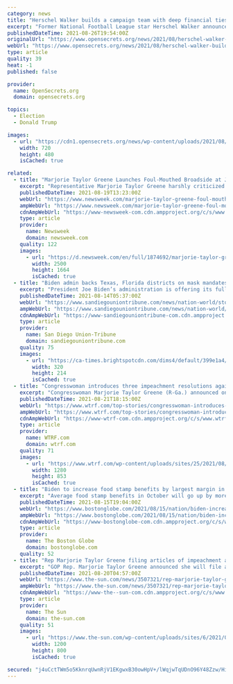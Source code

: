 ```yaml
---
category: news
title: "Herschel Walker builds a campaign team with deep financial ties to Marjorie Taylor Greene, Donald Trump"
excerpt: "Former National Football League star Herschel Walker announced Tuesday he’d run for Georgia Senate to unseat freshman Sen. Raphael Warnock (D-Ga.). Walker already has the endorsement of former President Donald Trump,"
publishedDateTime: 2021-08-26T19:54:00Z
originalUrl: "https://www.opensecrets.org/news/2021/08/herschel-walker-builds-campaign-team-with-deep-ties-to-marjorie-taylor-greene-donald-trump/"
webUrl: "https://www.opensecrets.org/news/2021/08/herschel-walker-builds-campaign-team-with-deep-ties-to-marjorie-taylor-greene-donald-trump/"
type: article
quality: 39
heat: -1
published: false

provider:
  name: OpenSecrets.org
  domain: opensecrets.org

topics:
  - Election
  - Donald Trump

images:
  - url: "https://cdn1.opensecrets.org/news/wp-content/uploads/2021/08/26130505/GettyImages-1228710277-e1629997521246.jpg"
    width: 720
    height: 480
    isCached: true

related:
  - title: "Marjorie Taylor Greene Launches Foul-Mouthed Broadside at Joe Biden in Video"
    excerpt: "Representative Marjorie Taylor Greene harshly criticized President Joe Biden in a video on Wednesday over the situation in Afghanistan and the COVID-19 pandemic. Greene, a Republican who represents Georgia's 14th congressional district,"
    publishedDateTime: 2021-08-19T13:23:00Z
    webUrl: "https://www.newsweek.com/marjorie-taylor-greene-foul-mouthed-broadside-joe-biden-video-1620960"
    ampWebUrl: "https://www.newsweek.com/marjorie-taylor-greene-foul-mouthed-broadside-joe-biden-video-1620960?amp=1"
    cdnAmpWebUrl: "https://www-newsweek-com.cdn.ampproject.org/c/s/www.newsweek.com/marjorie-taylor-greene-foul-mouthed-broadside-joe-biden-video-1620960?amp=1"
    type: article
    provider:
      name: Newsweek
      domain: newsweek.com
    quality: 122
    images:
      - url: "https://d.newsweek.com/en/full/1874692/marjorie-taylor-greene-holds-press-conference.jpg"
        width: 2500
        height: 1664
        isCached: true
  - title: "Biden admin backs Texas, Florida districts on mask mandates"
    excerpt: "President Joe Biden’s administration is offering its full-throated support for local cities and school boards in Texas and Florida that are defying orders by their Republican governors that prohibit m"
    publishedDateTime: 2021-08-14T05:37:00Z
    webUrl: "https://www.sandiegouniontribune.com/news/nation-world/story/2021-08-13/biden-admin-backs-texas-florida-districts-on-mask-mandates"
    ampWebUrl: "https://www.sandiegouniontribune.com/news/nation-world/story/2021-08-13/biden-admin-backs-texas-florida-districts-on-mask-mandates?_amp=true"
    cdnAmpWebUrl: "https://www-sandiegouniontribune-com.cdn.ampproject.org/c/s/www.sandiegouniontribune.com/news/nation-world/story/2021-08-13/biden-admin-backs-texas-florida-districts-on-mask-mandates?_amp=true"
    type: article
    provider:
      name: San Diego Union-Tribune
      domain: sandiegouniontribune.com
    quality: 75
    images:
      - url: "https://ca-times.brightspotcdn.com/dims4/default/399e1a4/2147483647/strip/true/crop/3648x2440+0+148/resize/320x214!/quality/90/?url=https%3A%2F%2Fcalifornia-times-brightspot.s3.amazonaws.com%2Fa3%2F6d%2Fd6fe6349dcfb4bad22a3bbbcdffc%2F18cf34c5ce1143509d2ae694f42f956b"
        width: 320
        height: 214
        isCached: true
  - title: "Congresswoman introduces three impeachment resolutions against Pres. Joe Biden"
    excerpt: "Congresswoman Marjorie Taylor Greene (R-Ga.) announced on her Twitter page late Friday that she introduced three impeachment resolutions against President Joe"
    publishedDateTime: 2021-08-21T18:15:00Z
    webUrl: "https://www.wtrf.com/top-stories/congresswoman-introduces-three-impeachment-resolutions-against-pres-joe-biden/"
    ampWebUrl: "https://www.wtrf.com/top-stories/congresswoman-introduces-three-impeachment-resolutions-against-pres-joe-biden/amp/"
    cdnAmpWebUrl: "https://www-wtrf-com.cdn.ampproject.org/c/s/www.wtrf.com/top-stories/congresswoman-introduces-three-impeachment-resolutions-against-pres-joe-biden/amp/"
    type: article
    provider:
      name: WTRF.com
      domain: wtrf.com
    quality: 71
    images:
      - url: "https://www.wtrf.com/wp-content/uploads/sites/25/2021/08/bd483aca5c3c480d97abdfd04d09172c.jpg?w=1280"
        width: 1280
        height: 853
        isCached: true
  - title: "Biden to increase food stamp benefits by largest margin in program’s history"
    excerpt: "Average food stamp benefits in October will go up by more than 25 percent from pre-pandemic levels for the 42 million people in the program."
    publishedDateTime: 2021-08-15T19:04:00Z
    webUrl: "https://www.bostonglobe.com/2021/08/15/nation/biden-increase-food-stamp-benefits-by-largest-margin-programs-history/"
    ampWebUrl: "https://www.bostonglobe.com/2021/08/15/nation/biden-increase-food-stamp-benefits-by-largest-margin-programs-history/?outputType=amp"
    cdnAmpWebUrl: "https://www-bostonglobe-com.cdn.ampproject.org/c/s/www.bostonglobe.com/2021/08/15/nation/biden-increase-food-stamp-benefits-by-largest-margin-programs-history/?outputType=amp"
    type: article
    provider:
      name: The Boston Globe
      domain: bostonglobe.com
    quality: 52
  - title: "Rep Marjorie Taylor Greene filing articles of impeachment against President Joe Biden and calls him a ‘pathetic puppet’"
    excerpt: "GOP Rep. Marjorie Taylor Greene announced she will file articles of impeachment against President Biden during an America First rally in Des Moines Thursday night. Greene said at the rally:"
    publishedDateTime: 2021-08-20T04:57:00Z
    webUrl: "https://www.the-sun.com/news/3507321/rep-marjorie-taylor-greene-articles-impeachment-president-joe-biden/"
    ampWebUrl: "https://www.the-sun.com/news/3507321/rep-marjorie-taylor-greene-articles-impeachment-president-joe-biden/amp/"
    cdnAmpWebUrl: "https://www-the--sun-com.cdn.ampproject.org/c/s/www.the-sun.com/news/3507321/rep-marjorie-taylor-greene-articles-impeachment-president-joe-biden/amp/"
    type: article
    provider:
      name: The Sun
      domain: the-sun.com
    quality: 51
    images:
      - url: "https://www.the-sun.com/wp-content/uploads/sites/6/2021/08/BB-MTG-IMPEACH-COMP-V2.jpg?strip=all&quality=100&w=1200&h=800&crop=1"
        width: 1200
        height: 800
        isCached: true

secured: "j4uCctTWm5o5KknrqUwnRjV1EKgwxB30owHpV+/lWqjwTqUDnO96Y48Zzw/HiySNngO6nZPM0xGmJLNuZjbhaA15XXaNcuiB32Ar8tujZ2VewPSYuoU4dhwKHMpQY+X2ArP/vTvTZ0rfrGSzfEt7UrY5Cag9Kq/Uammq73ayrB9CP/u0IoDYM/9ebPNcwQOoXLkmybWkx1DMGUEL0RG+nTbltJ57IJC0tADyV50Hh8WmHgaywlFhQ4D17BLvwKIqPzRk2pMEg2ywttENNAUmzmyas84uhPVV43BQxht3rCaN5Zqm4nruxbHm+7tTwmOGL1IlS6DB2sZotk7DM7KUilK6zquN9vWeUPXlVMaFiTQ=;4fLJJnUZdCQQBS1i/QvNUw=="
---
```


